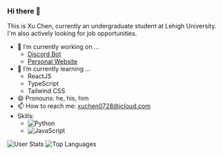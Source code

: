 ### Hi there 👋

This is Xu Chen, currently an undergraduate student at Lehigh University. I'm also actively looking for job opportunities.

- 🔭 I’m currently working on ...
  - [Discord Bot](https://github.com/xuc323/discord-bot)
  - [Personal Website](https://www.xchen.org)
- 🌱 I’m currently learning ...
  - ReactJS
  - TypeScript
  - Tailwind CSS
- 😄 Pronouns: he, his, him
- 📫 How to reach me: xuchen0728@icloud.com
- Skills:
  - ![Python](https://img.shields.io/badge/Python-3776AB?style=for-the-badge&logo=python&logoColor=white)
  - ![JavaScript](https://img.shields.io/badge/JavaScript-F7DF1E?style=for-the-badge&logo=javascript&logoColor=black)

![User Stats](https://github-readme-stats.vercel.app/api?username=xuc323&theme=transparent&count_private=true&show_icons=true)
![Top Languages](https://github-readme-stats.vercel.app/api/top-langs/?username=xuc323&theme=transparent&layout=compact)


<!--
**xuc323/xuc323** is a ✨ _special_ ✨ repository because its `README.md` (this file) appears on your GitHub profile.

Here are some ideas to get you started:

- 👯 I’m looking to collaborate on ...
- 🤔 I’m looking for help with ...
- 💬 Ask me about ...
- ⚡ Fun fact: ...
-->
